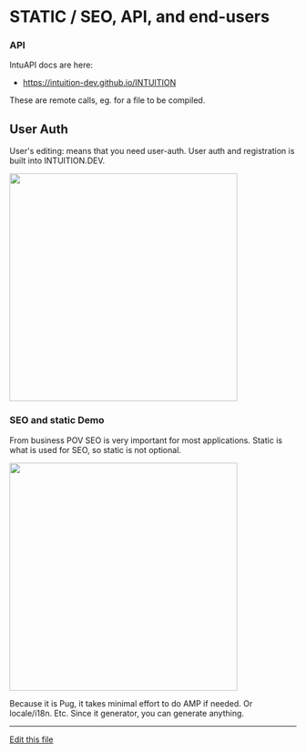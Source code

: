 
# STATIC / SEO, API, and end-users

### API

IntuAPI docs are here:
- https://intuition-dev.github.io/INTUITION

These are remote calls, eg. for a file to be compiled.

## User Auth

User's editing: means that you need user-auth. User auth and registration is built into INTUITION.DEV.

[<img src="http://img.youtube.com/vi/BpNvMqwq9TI/0.jpg" width="400"/>](http://www.youtube.com/watch?v=BpNvMqwq9TI)


### SEO and static Demo

From business POV SEO is very important for most applications. Static is what is used for SEO, so static is not optional.

[<img src="http://img.youtube.com/vi/979v1byfuSU/0.jpg" width="400"/>](http://www.youtube.com/watch?v=979v1byfuSU)

Because it is Pug, it takes minimal effort to do AMP if needed. Or locale/i18n. Etc. Since it generator, you can generate anything.


---
[Edit this file](https://github.com/intuition-dev/IntuitionDocs/tree/master/docs)